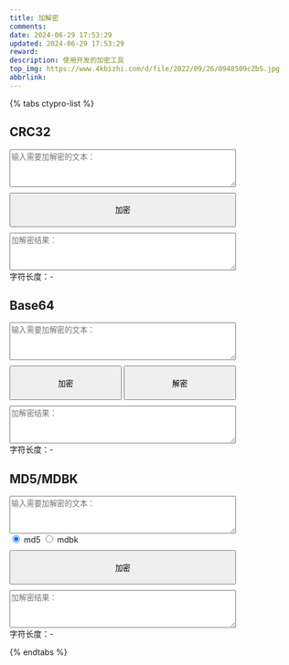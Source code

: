 ```yaml
---
title: 加解密
comments: 
date: 2024-06-29 17:53:29
updated: 2024-06-29 17:53:29
reward: 
description: 使用开发的加密工具
top_img: https://www.4kbizhi.com/d/file/2022/09/26/0948509cZbS.jpg
abbrlink:
---
```


{% tabs ctypro-list %}

<!-- tab CRC32 -->

<div class="crypto_CRC32" style="width: 400px;">
            <script src="https://cdn.jsdelivr.net/npm/jquery@3.7.1/dist/jquery.min.js"></script>
            <script src="https://cdn.jsdelivr.net/gh/bencky1017/crypto/js/CRC32.js"></script>
            <div class="crypto1" style="width: 100%;max-width:400px;">
                <div class="crypto_title">
                    <h2>CRC32</h2>
                </div>
                <div class="input1">
                    <textarea name="input_block1" id="input_block1" cols="30" rows="4" placeholder="输入需要加解密的文本："
                        style="width: 99%;"></textarea>
                </div>
                <div class="crypto_button1">
                    <input type="button" class="btn1_1" value="加密" style="width: 99%;height: 60px;margin:10px 0px;">
                </div>
                <div class="output1">
                    <textarea name="output_block1" id="output_block1" cols="30" rows="4" placeholder="加解密结果："
                        style="width: 99%;"></textarea>
                </div>
                <div class="tips1">
                    字符长度：<span class="tips_span1">-</span>
                </div>
            </div>
            <script>
                $('.btn1_1').on('click', function () {
                    var get_val = $('#input_block1').val().trim()
                    // 此处使用不同的加密算法
                    var res_val = crc32(get_val)
                    $('#output_block1').val(res_val)
                    $('.tips_span1').text(res_val.length)
                });
            </script>
        </div>
<!-- endtab -->

<!-- tab Base64 -->
<div class="crypto_Base64" style="width: 400px;">
            <script src="https://cdn.jsdelivr.net/npm/jquery@3.7.1/dist/jquery.min.js"></script>
            <script src="https://cdn.jsdelivr.net/gh/bencky1017/crypto/js/base64.js"></script>
            <div class="crypto2" style="width: 100%;max-width:400px;">
                <div class="crypto_title2">
                    <h2>Base64</h2>
                </div>
                <div class="input2">
                    <textarea name="input_block2" id="input_block2" cols="30" rows="4" placeholder="输入需要加解密的文本："
                        style="width: 99%;"></textarea>
                </div>
                <div class="crypto_button2">
                    <input type="button" class="btn2_1" value="加密" style="width: 49%;height: 60px;margin:10px 0px;">
                    <input type="button" class="btn2_2" value="解密" style="width: 49%;height: 60px;margin:10px 0px;">
                </div>
                <div class="output2">
                    <textarea name="output_block2" id="output_block2" cols="30" rows="4" placeholder="加解密结果："
                        style="width: 99%;"></textarea>
                </div>
                <div class="tips2">
                    字符长度：<span class="tips_span2">-</span>
                </div>
            </div>
            <script>
                $('.btn2_1').on('click', function () {
                    var get_val = $('#input_block2').val().trim();
                    // 此处使用不同的加密算法
                    var res_val = beu(get_val)
                    console.log(res_val)
                    $('#output_block2').val(res_val)
                    $('.tips_span2').text(res_val.length)
                });
                $('.btn2_2').on('click', function () {
                    var get_val = $('#input_block2').val().trim();
                    // 此处使用不同的加密算法
                    var res_val = bdu(get_val)
                    $('#output_block2').val(res_val)
                    $('.tips_span2').text(res_val.length)
                });
            </script>
        </div>
<!-- endtab -->

<!-- tab MD5/MDBK -->
<div class="crypto_MD5" style="width: 400px;">
            <script src="https://cdn.jsdelivr.net/npm/jquery@3.7.1/dist/jquery.min.js"></script>
            <script src="https://cdn.jsdelivr.net/gh/bencky1017/crypto/js/md5.js"></script>
            <div class="crypto3" style="width: 100%;max-width:400px;">
                <div class="crypto_title3">
                    <h2>MD5/MDBK</h2>
                </div>
                <div class="input3">
                    <textarea name="input_block3" id="input_block3" cols="30" rows="4" placeholder="输入需要加解密的文本："
                        style="width: 99%;"></textarea>
                </div>
                <div class="type3">
                    <input type="radio" name="type3" id="md5" value="md5" checked>
                    <label for="md5">md5</label>
                    <input type="radio" name="type3" id="mdbk" value="mdbk">
                    <label for="mdbk">mdbk</label>
                </div>
                <div class="crypto_button3">
                    <input type="button" class="btn3_1" value="加密" style="width: 99%;height: 60px;margin:10px 0px;">
                </div>
                <div class="output3">
                    <textarea name="output_block3" id="output_block3" cols="30" rows="4" placeholder="加解密结果："
                        style="width: 99%;"></textarea>
                </div>
                <div class="tips3">
                    字符长度：<span class="tips_span3">-</span>
                </div>
            </div>
            <script>
                $('.btn3_1').on('click', function () {
                    var get_val = $('#input_block3').val().trim()
                    var type_val = $("input[name='type3']:checked").val();
                    // 此处使用不同的加密算法
                    var res_val = type_val == 'md5' ? md5(get_val) : mdbk(get_val)
                    $('#output_block3').val(res_val)
                    $('.tips_span3').text(res_val.length)
                })
            </script>
        </div>
<!-- endtab -->

{% endtabs %}